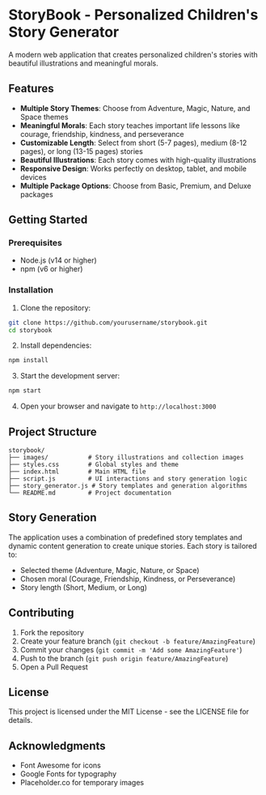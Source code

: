 # StoryBook - Personalized Children's Story Generator

A modern web application that creates personalized children's stories with beautiful illustrations and meaningful morals.

## Features

- **Multiple Story Themes**: Choose from Adventure, Magic, Nature, and Space themes
- **Meaningful Morals**: Each story teaches important life lessons like courage, friendship, kindness, and perseverance
- **Customizable Length**: Select from short (5-7 pages), medium (8-12 pages), or long (13-15 pages) stories
- **Beautiful Illustrations**: Each story comes with high-quality illustrations
- **Responsive Design**: Works perfectly on desktop, tablet, and mobile devices
- **Multiple Package Options**: Choose from Basic, Premium, and Deluxe packages

## Getting Started

### Prerequisites

- Node.js (v14 or higher)
- npm (v6 or higher)

### Installation

1. Clone the repository:
```bash
git clone https://github.com/yourusername/storybook.git
cd storybook
```

2. Install dependencies:
```bash
npm install
```

3. Start the development server:
```bash
npm start
```

4. Open your browser and navigate to `http://localhost:3000`

## Project Structure

```
storybook/
├── images/           # Story illustrations and collection images
├── styles.css        # Global styles and theme
├── index.html        # Main HTML file
├── script.js         # UI interactions and story generation logic
├── story_generator.js # Story templates and generation algorithms
└── README.md         # Project documentation
```

## Story Generation

The application uses a combination of predefined story templates and dynamic content generation to create unique stories. Each story is tailored to:

- Selected theme (Adventure, Magic, Nature, or Space)
- Chosen moral (Courage, Friendship, Kindness, or Perseverance)
- Story length (Short, Medium, or Long)

## Contributing

1. Fork the repository
2. Create your feature branch (`git checkout -b feature/AmazingFeature`)
3. Commit your changes (`git commit -m 'Add some AmazingFeature'`)
4. Push to the branch (`git push origin feature/AmazingFeature`)
5. Open a Pull Request

## License

This project is licensed under the MIT License - see the LICENSE file for details.

## Acknowledgments

- Font Awesome for icons
- Google Fonts for typography
- Placeholder.co for temporary images 